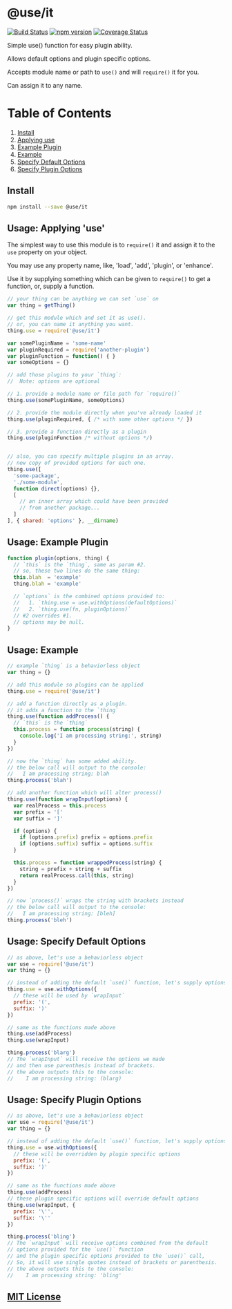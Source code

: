 # @use/it
[![Build Status](https://travis-ci.org/elidoran/node-use-it.svg?branch=master)](https://travis-ci.org/elidoran/node-use-it)
[![npm version](https://badge.fury.io/js/%40use%2Fit.svg)](http://badge.fury.io/js/%40use%2Fit)
[![Coverage Status](https://coveralls.io/repos/github/elidoran/node-use-it/badge.svg?branch=master)](https://coveralls.io/github/elidoran/node-use-it?branch=master)

Simple use() function for easy plugin ability.

Allows default options and plugin specific options.

Accepts module name or path to `use()` and will `require()` it for you.

Can assign it to any name.


# Table of Contents

1. [Install](#install)
2. [Applying use](#usage-applying-use)
3. [Example Plugin](#usage-example-plugin)
4. [Example](#usage-example)
5. [Specify Default Options](#usage-specify-default-options)
6. [Specify Plugin Options](#usage-specify-plugin-options)


## Install

```sh
npm install --save @use/it
```


## Usage: Applying 'use'

The simplest way to use this module is to `require()` it and assign it to the `use` property on your object.

You may use any property name, like, 'load', 'add', 'plugin', or 'enhance'.

Use it by supplying something which can be given to `require()` to get a function, or, supply a function.

```javascript
// your thing can be anything we can set `use` on
var thing = getThing()

// get this module which and set it as use().
// or, you can name it anything you want.
thing.use = require('@use/it')

var somePluginName = 'some-name'
var pluginRequired = require('another-plugin')
var pluginFunction = function() { }
var someOptions = {}

// add those plugins to your `thing`:
//  Note: options are optional

// 1. provide a module name or file path for `require()`
thing.use(somePluginName, someOptions)

// 2. provide the module directly when you've already loaded it
thing.use(pluginRequired, { /* with some other options */ })

// 3. provide a function directly as a plugin
thing.use(pluginFunction /* without options */)


// also, you can specify multiple plugins in an array.
// new copy of provided options for each one.
thing.use([
  'some-package',
  './some-module',
  function direct(options) {},
  [
    // an inner array which could have been provided
    // from another package...
  ]
], { shared: 'options' }, __dirname)
```


## Usage: Example Plugin

```javascript
function plugin(options, thing) {
  // `this` is the `thing`, same as param #2.
  // so, these two lines do the same thing:
  this.blah  = 'example'
  thing.blah = 'example'

  // `options` is the combined options provided to:
  //   1. `thing.use = use.withOptions(defaultOptions)`
  //   2. `thing.use(fn, pluginOptions)`
  // #2 overrides #1.
  // options may be null.
}
```


## Usage: Example

```javascript
// example `thing` is a behaviorless object
var thing = {}

// add this module so plugins can be applied
thing.use = require('@use/it')

// add a function directly as a plugin.
// it adds a function to the `thing`
thing.use(function addProcess() {
  // `this` is the `thing`
  this.process = function process(string) {
    console.log('I am processing string:', string)
  }
})

// now the `thing` has some added ability.
// the below call will output to the console:
//   I am processing string: blah
thing.process('blah')

// add another function which will alter process()
thing.use(function wrapInput(options) {
  var realProcess = this.process
  var prefix = '['
  var suffix = ']'

  if (options) {
    if (options.prefix) prefix = options.prefix
    if (options.suffix) suffix = options.suffix
  }

  this.process = function wrappedProcess(string) {
    string = prefix + string + suffix
    return realProcess.call(this, string)
  }
})

// now `process()` wraps the string with brackets instead
// the below call will output to the console:
//   I am processing string: [bleh]
thing.process('bleh')
```


## Usage: Specify Default Options

```javascript
// as above, let's use a behaviorless object
var use = require('@use/it')
var thing = {}

// instead of adding the default `use()` function, let's supply options.
thing.use = use.withOptions({
  // these will be used by `wrapInput`
  prefix: '(',
  suffix: ')'
})

// same as the functions made above
thing.use(addProcess)
thing.use(wrapInput)

thing.process('blarg')
// The `wrapInput` will receive the options we made
// and then use parenthesis instead of brackets.
// the above outputs this to the console:
//    I am processing string: (blarg)
```


## Usage: Specify Plugin Options

```javascript
// as above, let's use a behaviorless object
var use = require('@use/it')
var thing = {}

// instead of adding the default `use()` function, let's supply options.
thing.use = use.withOptions({
  // these will be overridden by plugin specific options
  prefix: '(',
  suffix: ')'
})

// same as the functions made above
thing.use(addProcess)
// these plugin specific options will override default options
thing.use(wrapInput, {
  prefix: '\'',
  suffix: '\''
})

thing.process('bling')
// The `wrapInput` will receive options combined from the default
// options provided for the `use()` function
// and the plugin specific options provided to the `use()` call,
// So, it will use single quotes instead of brackets or parenthesis.
// the above outputs this to the console:
//    I am processing string: 'bling'
```


## [MIT License](LICENSE)
